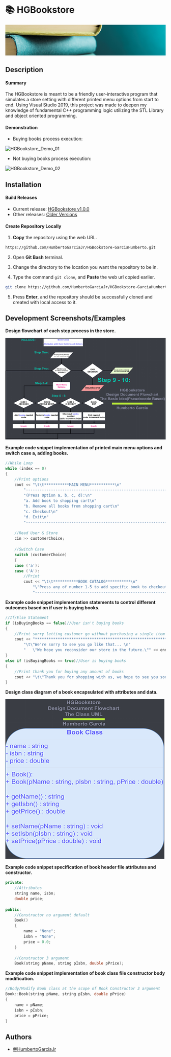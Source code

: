 # :books: HGBookstore
![BookstoreBanner](Assets/BookstoreBanner.png)

## Description

#### Summary
The HGBookstore is meant to be a friendly user-interactive program that simulates a store setting with different printed menu options from start to end. Using Visual Studio 2019, this project was made to deepen my knowledge of fundamental C++ programming logic utilizing the STL Library and object oriented programming.

#### ‎Demonstration
 - Buying books process execution:

![HGBookstore_Demo_01](Assets/HGBookstore_Demo_01.gif)

 - Not buying books process execution:

![HGBookstore_Demo_02](Assets/HGBookstore_Demo_02.gif)

## Installation

#### Build Releases
 - Current release: [HGBookstore v1.0.0](https://github.com/HumbertoGarciaJr/HGBookstore-GarciaHumberto/releases/tag/v1.0.0)
 - Other releases: [Older Versions](https://github.com/HumbertoGarciaJr/HGBookstore-GarciaHumberto/releases)

#### Create Repository Locally

1. **Copy** the repository using the web URL.

```bash
https://github.com/HumbertoGarciaJr/HGBookstore-GarciaHumberto.git
```

2. Open **Git Bash** terminal.

3. Change the directory to the location you want the repository to be in.

4. Type the command `git clone`, and **Paste** the web url copied earlier.

```bash
git clone https://github.com/HumbertoGarciaJr/HGBookstore-GarciaHumberto.git
```

5. Press **Enter**, and the repository should be successfully cloned and created with local access to it.

## Development Screenshots/Examples

**Design flowchart of each step process in the store.**

![HGBookstore_DesignFlowchart](Assets/HGBookstore_DesignFlowchart.png)

**Example code snippet implementation of printed main menu options and switch case a, adding books.**

```c++
//While Loop
while (index == 0)
{
	//Print options
	cout << "\t\t***********MAIN MENU***********\n"
		"----------------------------------------------------------------\n"
		"(Press Option a, b, c, d):\n"
		"a. Add book to shopping cart\n"
		"b. Remove all books from shopping cart\n"
		"c. Checkout\n"
		"d. Exit\n"
		"----------------------------------------------------------------" << endl;

	//Read User & Store
	cin >> customerChoice;

	//Switch Case
	switch (customerChoice)
	{
	case ('a'):
	case ('A'):
		//Print
		cout << "\t\t***********BOOK CATALOG***********\n"
			"\"Press any of number 1-5 to add specific book to checkout cart\":\n"
			"----------------------------------------------------------------" << endl;
```

**Example code snippet implementation statements to control different outcomes based on if user is buying books.**

```c++
//If/Else Statement
if (isBuyingBooks == false)//User isn't buying books
{
	//Print sorry letting customer go without purchasing a single item
	cout << "****************************************************************************\n"
		"\t\"We're sorry to see you go like that... \n"
		"   \"We hope you reconsider our store in the future.\"" << endl;
}
else if (isBuyingBooks == true)//User is buying books
{
	//Print thank you for buying any amount of books
	cout << "\t\"Thank you for shopping with us, we hope to see you soon!!!\"\n" << endl;
}
```

**Design class diagram of a book encapsulated with attributes and data.**

![HGBookstore_DesignClassDiagram](Assets/HGBookstore_DesignClassDiagram.png)

**Example code snippet specification of book header file attributes and constructor.**

```c++
private:
	//Attributes
	string name, isbn;
	double price;

public:
	//Constructor no argument default
	Book()
	{
		name = "None";
		isbn = "None";
		price = 0.0;
	}

	//Constructor 3 argument
	Book(string pName, string pIsbn, double pPrice);
```

**Example code snippet implementation of book class file constructor body modification.**

```c++
//Body/Modify Book class at the scope of Book Constructor 3 argument
Book::Book(string pName, string pIsbn, double pPrice)
{
	name = pName;
	isbn = pIsbn;
	price = pPrice;
}
```

## Authors

- [@HumbertoGarciaJr](https://github.com/HumbertoGarciaJr)
